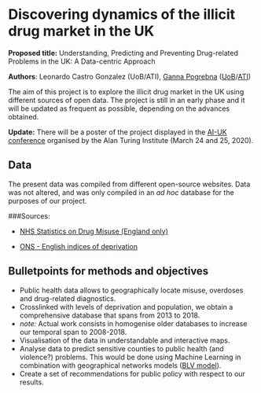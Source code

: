 # Discovering dynamics of the illicit drug market in the UK

**Proposed title:** Understanding, Predicting and Preventing Drug-related Problems in the UK: A Data-centric Approach

**Authors**: Leonardo Castro Gonzalez (UoB/ATI), [Ganna Pogrebna](http://www.gannapogrebna.com/) ([UoB](https://www.birmingham.ac.uk/staff/profiles/business/pogrebna-ganna.aspx)/[ATI](https://www.turing.ac.uk/people/researchers/ganna-pogrebna))

The aim of this project is to explore the illicit drug market in the UK using different sources of open data. The project is still in an early phase and it will be updated as frequent as possible, depending on the advances obtained.

****Update:**** There will be a poster of the project displayed in the [AI-UK conference](https://www.turing.ac.uk/ai-uk) organised by the Alan Turing Institute (March 24 and 25, 2020).

## Data

The present data was compiled from different open-source websites. Data was not altered, and was only compiled in an _ad hoc_ database for the purposes of our project.  

###Sources:

- [NHS Statistics on Drug Misuse (England only)](https://digital.nhs.uk/data-and-information/publications/statistical/statistics-on-drug-misuse)

- [ONS - English indices of deprivation](https://www.gov.uk/government/collections/english-indices-of-deprivation)

## Bulletpoints for methods and objectives

- Public health data allows to geographically locate misuse, overdoses and drug-related diagnostics.
- Crosslinked with levels of deprivation and population, we obtain a comprehensive database that spans from 2013 to 2018.
- *note:* Actual work consists in homogenise older databases to increase our temporal span to 2008-2018.
- Visualisation of the data in understandable and interactive maps.
- Analyse data to predict sensitive counties to public health (and violence?) problems. This would be done using Machine Learning in combination with geographical networks models ([BLV model](https://www.ncbi.nlm.nih.gov/pmc/articles/PMC2607465/)).
- Create a set of recommendations for public policy with respect to our results. 
